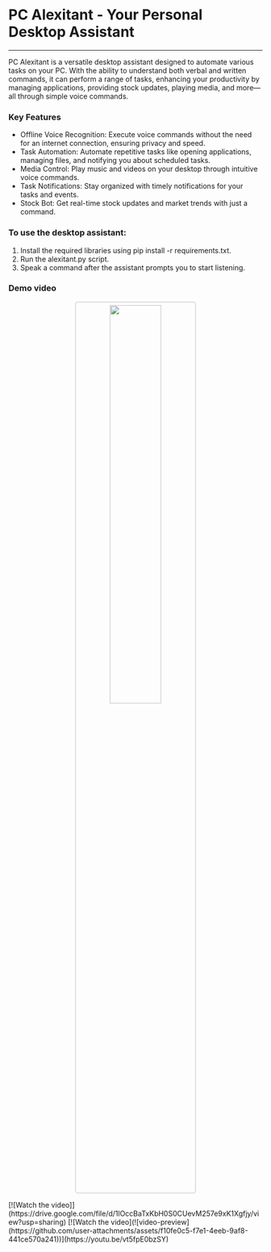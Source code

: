 # PC Alexitant - Your Personal Desktop Assistant
---
PC Alexitant is a versatile desktop assistant designed to automate various tasks on your PC. With the ability to understand both verbal and written commands, it can perform a range of tasks, enhancing your productivity by managing applications, providing stock updates, playing media, and more—all through simple voice commands.

### Key Features
- Offline Voice Recognition: Execute voice commands without the need for an internet connection, ensuring privacy and speed.
- Task Automation: Automate repetitive tasks like opening applications, managing files, and notifying you about scheduled tasks.
- Media Control: Play music and videos on your desktop through intuitive voice commands.
- Task Notifications: Stay organized with timely notifications for your tasks and events.
- Stock Bot: Get real-time stock updates and market trends with just a command.

### To use the desktop assistant:

1. Install the required libraries using pip install -r requirements.txt.
2. Run the alexitant.py script.
3. Speak a command after the assistant prompts you to start listening.

### Demo video
<p align="center">
  <img src="https://github.com/user-attachments/assets/0619709b-8844-4229-9b6d-c82f9e634f34" width="45%" style="border: 2px solid #ddd; border-radius: 5px; padding: 5px;" />
</p>
[![Watch the video]](https://drive.google.com/file/d/1lOccBaTxKbH0S0CUevM257e9xK1Xgfjy/view?usp=sharing)
[![Watch the video](![video-preview](https://github.com/user-attachments/assets/f10fe0c5-f7e1-4eeb-9af8-441ce570a241))](https://youtu.be/vt5fpE0bzSY)
